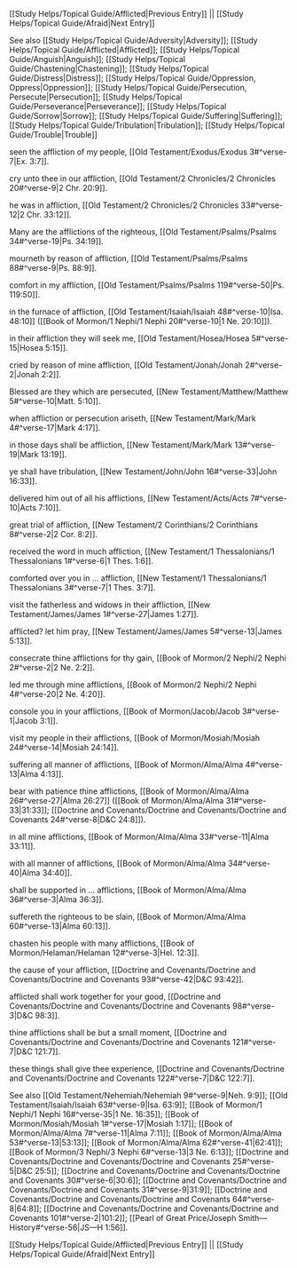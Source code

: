 [[Study Helps/Topical Guide/Afflicted|Previous Entry]]  ||  [[Study Helps/Topical Guide/Afraid|Next Entry]]

 See also [[Study Helps/Topical Guide/Adversity|Adversity]]; [[Study Helps/Topical Guide/Afflicted|Afflicted]]; [[Study Helps/Topical Guide/Anguish|Anguish]]; [[Study Helps/Topical Guide/Chastening|Chastening]]; [[Study Helps/Topical Guide/Distress|Distress]]; [[Study Helps/Topical Guide/Oppression, Oppress|Oppression]]; [[Study Helps/Topical Guide/Persecution, Persecute|Persecution]]; [[Study Helps/Topical Guide/Perseverance|Perseverance]]; [[Study Helps/Topical Guide/Sorrow|Sorrow]]; [[Study Helps/Topical Guide/Suffering|Suffering]]; [[Study Helps/Topical Guide/Tribulation|Tribulation]]; [[Study Helps/Topical Guide/Trouble|Trouble]]

 seen the affliction of my people, [[Old Testament/Exodus/Exodus 3#^verse-7|Ex. 3:7]].

 cry unto thee in our affliction, [[Old Testament/2 Chronicles/2 Chronicles 20#^verse-9|2 Chr. 20:9]].

 he was in affliction, [[Old Testament/2 Chronicles/2 Chronicles 33#^verse-12|2 Chr. 33:12]].

 Many are the afflictions of the righteous, [[Old Testament/Psalms/Psalms 34#^verse-19|Ps. 34:19]].

 mourneth by reason of affliction, [[Old Testament/Psalms/Psalms 88#^verse-9|Ps. 88:9]].

 comfort in my affliction, [[Old Testament/Psalms/Psalms 119#^verse-50|Ps. 119:50]].

 in the furnace of affliction, [[Old Testament/Isaiah/Isaiah 48#^verse-10|Isa. 48:10]] ([[Book of Mormon/1 Nephi/1 Nephi 20#^verse-10|1 Ne. 20:10]]).

 in their affliction they will seek me, [[Old Testament/Hosea/Hosea 5#^verse-15|Hosea 5:15]].

 cried by reason of mine affliction, [[Old Testament/Jonah/Jonah 2#^verse-2|Jonah 2:2]].

 Blessed are they which are persecuted, [[New Testament/Matthew/Matthew 5#^verse-10|Matt. 5:10]].

 when affliction or persecution ariseth, [[New Testament/Mark/Mark 4#^verse-17|Mark 4:17]].

 in those days shall be affliction, [[New Testament/Mark/Mark 13#^verse-19|Mark 13:19]].

 ye shall have tribulation, [[New Testament/John/John 16#^verse-33|John 16:33]].

 delivered him out of all his afflictions, [[New Testament/Acts/Acts 7#^verse-10|Acts 7:10]].

 great trial of affliction, [[New Testament/2 Corinthians/2 Corinthians 8#^verse-2|2 Cor. 8:2]].

 received the word in much affliction, [[New Testament/1 Thessalonians/1 Thessalonians 1#^verse-6|1 Thes. 1:6]].

 comforted over you in ... affliction, [[New Testament/1 Thessalonians/1 Thessalonians 3#^verse-7|1 Thes. 3:7]].

 visit the fatherless and widows in their affliction, [[New Testament/James/James 1#^verse-27|James 1:27]].

 afflicted? let him pray, [[New Testament/James/James 5#^verse-13|James 5:13]].

 consecrate thine afflictions for thy gain, [[Book of Mormon/2 Nephi/2 Nephi 2#^verse-2|2 Ne. 2:2]].

 led me through mine afflictions, [[Book of Mormon/2 Nephi/2 Nephi 4#^verse-20|2 Ne. 4:20]].

 console you in your afflictions, [[Book of Mormon/Jacob/Jacob 3#^verse-1|Jacob 3:1]].

 visit my people in their afflictions, [[Book of Mormon/Mosiah/Mosiah 24#^verse-14|Mosiah 24:14]].

 suffering all manner of afflictions, [[Book of Mormon/Alma/Alma 4#^verse-13|Alma 4:13]].

 bear with patience thine afflictions, [[Book of Mormon/Alma/Alma 26#^verse-27|Alma 26:27]] ([[Book of Mormon/Alma/Alma 31#^verse-33|31:33]]; [[Doctrine and Covenants/Doctrine and Covenants/Doctrine and Covenants 24#^verse-8|D&C 24:8]]).

 in all mine afflictions, [[Book of Mormon/Alma/Alma 33#^verse-11|Alma 33:11]].

 with all manner of afflictions, [[Book of Mormon/Alma/Alma 34#^verse-40|Alma 34:40]].

 shall be supported in ... afflictions, [[Book of Mormon/Alma/Alma 36#^verse-3|Alma 36:3]].

 suffereth the righteous to be slain, [[Book of Mormon/Alma/Alma 60#^verse-13|Alma 60:13]].

 chasten his people with many afflictions, [[Book of Mormon/Helaman/Helaman 12#^verse-3|Hel. 12:3]].

 the cause of your affliction, [[Doctrine and Covenants/Doctrine and Covenants/Doctrine and Covenants 93#^verse-42|D&C 93:42]].

 afflicted shall work together for your good, [[Doctrine and Covenants/Doctrine and Covenants/Doctrine and Covenants 98#^verse-3|D&C 98:3]].

 thine afflictions shall be but a small moment, [[Doctrine and Covenants/Doctrine and Covenants/Doctrine and Covenants 121#^verse-7|D&C 121:7]].

 these things shall give thee experience, [[Doctrine and Covenants/Doctrine and Covenants/Doctrine and Covenants 122#^verse-7|D&C 122:7]].

 See also [[Old Testament/Nehemiah/Nehemiah 9#^verse-9|Neh. 9:9]]; [[Old Testament/Isaiah/Isaiah 63#^verse-9|Isa. 63:9]]; [[Book of Mormon/1 Nephi/1 Nephi 16#^verse-35|1 Ne. 16:35]]; [[Book of Mormon/Mosiah/Mosiah 1#^verse-17|Mosiah 1:17]]; [[Book of Mormon/Alma/Alma 7#^verse-11|Alma 7:11]]; [[Book of Mormon/Alma/Alma 53#^verse-13|53:13]]; [[Book of Mormon/Alma/Alma 62#^verse-41|62:41]]; [[Book of Mormon/3 Nephi/3 Nephi 6#^verse-13|3 Ne. 6:13]]; [[Doctrine and Covenants/Doctrine and Covenants/Doctrine and Covenants 25#^verse-5|D&C 25:5]]; [[Doctrine and Covenants/Doctrine and Covenants/Doctrine and Covenants 30#^verse-6|30:6]]; [[Doctrine and Covenants/Doctrine and Covenants/Doctrine and Covenants 31#^verse-9|31:9]]; [[Doctrine and Covenants/Doctrine and Covenants/Doctrine and Covenants 64#^verse-8|64:8]]; [[Doctrine and Covenants/Doctrine and Covenants/Doctrine and Covenants 101#^verse-2|101:2]]; [[Pearl of Great Price/Joseph Smith—History#^verse-56|JS—H 1:56]].

[[Study Helps/Topical Guide/Afflicted|Previous Entry]]  ||  [[Study Helps/Topical Guide/Afraid|Next Entry]]